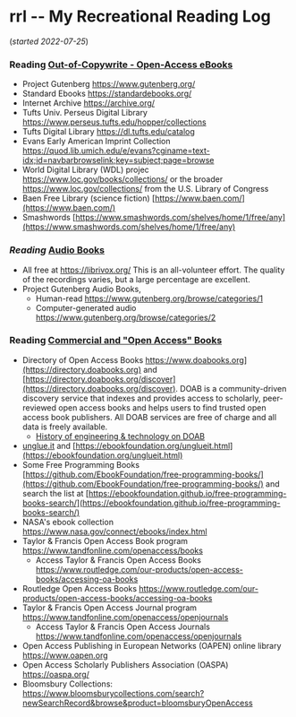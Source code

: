 # rrl -- My Recreational Reading Log
(*started 2022-07-25*)  

### Reading [Out-of-Copywrite - Open-Access eBooks](https://github.com/mccright/rrl/tree/main/OpenSourceTexts)  
  * Project Gutenberg  https://www.gutenberg.org/  
  * Standard Ebooks  https://standardebooks.org/
  * Internet Archive https://archive.org/  
  * Tufts Univ. Perseus Digital Library https://www.perseus.tufts.edu/hopper/collections  
  * Tufts Digital Library https://dl.tufts.edu/catalog  
  * Evans Early American Imprint Collection https://quod.lib.umich.edu/e/evans?cginame=text-idx;id=navbarbrowselink;key=subject;page=browse  
  * World Digital Library (WDL) projec https://www.loc.gov/books/collections/ or the broader https://www.loc.gov/collections/ from the U.S. Library of Congress  
  * Baen Free Library (science fiction) [https://www.baen.com/](https://www.baen.com/)  
  * Smashwords [https://www.smashwords.com/shelves/home/1/free/any](https://www.smashwords.com/shelves/home/1/free/any)  

### *Reading* [Audio Books](https://github.com/mccright/rrl/tree/main/AudioBooks)  
  * All free at https://librivox.org/  This is an all-volunteer effort.  The quality of the recordings varies, but a large percentage are excellent.  
  * Project Gutenberg Audio Books, 
    * Human-read  https://www.gutenberg.org/browse/categories/1
    * Computer-generated audio  https://www.gutenberg.org/browse/categories/2


### Reading [Commercial and "Open Access" Books](https://github.com/mccright/rrl/tree/main/Books)  
  * Directory of Open Access Books https://www.doabooks.org](https://directory.doabooks.org) and [https://directory.doabooks.org/discover](https://directory.doabooks.org/discover).  DOAB is a community-driven discovery service that indexes and provides access to scholarly, peer-reviewed open access books and helps users to find trusted open access book publishers. All DOAB services are free of charge and all data is freely available.  
    * [History of engineering & technology on DOAB](https://directory.doabooks.org/discover?query=history&filtertype=classification_text&filter_relational_operator=equals&filter=History+of+engineering+%26+technology)  
  * [unglue.it](https://unglue.it/) and [https://ebookfoundation.org/unglueit.html](https://ebookfoundation.org/unglueit.html)  
  * Some Free Programming Books [https://github.com/EbookFoundation/free-programming-books/](https://github.com/EbookFoundation/free-programming-books/) and search the list at [https://ebookfoundation.github.io/free-programming-books-search/](https://ebookfoundation.github.io/free-programming-books-search/)  
  * NASA's ebook collection https://www.nasa.gov/connect/ebooks/index.html  
  * Taylor & Francis Open Access Book program https://www.tandfonline.com/openaccess/books  
    * Access Taylor & Francis Open Access Books https://www.routledge.com/our-products/open-access-books/accessing-oa-books  
  * Routledge Open Access Books https://www.routledge.com/our-products/open-access-books/accessing-oa-books  
  * Taylor & Francis Open Access Journal program https://www.tandfonline.com/openaccess/openjournals  
    * Access Taylor & Francis Open Access Journals https://www.tandfonline.com/openaccess/openjournals  
  * Open Access Publishing in European Networks (OAPEN) online library https://www.oapen.org  
  * Open Access Scholarly Publishers Association (OASPA) https://oaspa.org/  
  * Bloomsbury Collections: https://www.bloomsburycollections.com/search?newSearchRecord&browse&product=bloomsburyOpenAccess  

